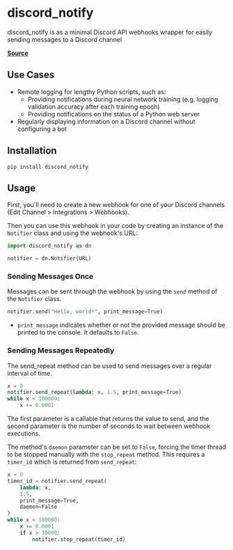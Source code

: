 # discord_notify
discord_notify is as a minimal Discord API webhooks wrapper for easily sending messages to a Discord channel

[**Source**](https://github.com/MatthewATaylor/discord_notify)

## Use Cases
* Remote logging for lengthy Python scripts, such as:
    * Providing notifications during neural network training (e.g. logging validation accuracy after each training epoch)
    * Providing notifications on the status of a Python web server
* Regularly displaying information on a Discord channel without configuring a bot

## Installation
```
pip install discord_notify
```

## Usage
First, you'll need to create a new webhook for one of your Discord channels (Edit Channel > Integrations > Webhooks).

Then you can use this webhook in your code by creating an instance of the `Notifier` class and using the webhook's URL: 
```python
import discord_notify as dn

notifier = dn.Notifier(URL)
```

### Sending Messages Once
Messages can be sent through the webhook by using the `send` method of the `Notifier` class.
```python
notifier.send("Hello, world!", print_message=True)
```
* `print_message` indicates whether or not the provided message should be printed to the console. It defaults to `False`.

### Sending Messages Repeatedly
The send_repeat method can be used to send messages over a regular interval of time.
```python
x = 0
notifier.send_repeat(lambda: x, 1.5, print_message=True)
while x < 100000:
    x += 0.0001
```
The first parameter is a callable that returns the value to send, and the second parameter is the number of seconds to wait between webhook executions.

The method's `daemon` parameter can be set to `False`, forcing the timer thread to be stopped manually with the `stop_repeat` method. This requires a `timer_id` which is returned from `send_repeat`:
```python
x = 0
timer_id = notifier.send_repeat(
    lambda: x, 
    1.5, 
    print_message=True, 
    daemon=False
)
while x < 100000:
    x += 0.0001
    if x > 10000:
        notifier.stop_repeat(timer_id)
```
